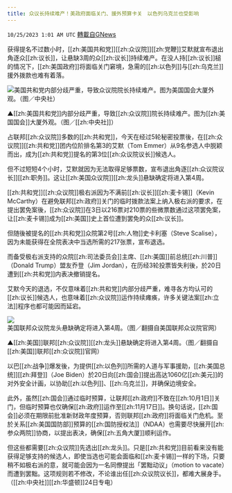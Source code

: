 ```yaml
---
title: 众议长持续难产！美政府面临关门、援外预算卡关　以色列乌克兰也受影响
---
```

`10/25/2023 1:01 AM UTC` [轉載自GNews](https://gnews.org/articles/1876735)

获得提名不过数小时，[[zh:美国共和党]][[zh:众议院]][[zh:党鞭]]艾默就宣布退出角逐众[[zh:议长]]，让悬缺3周的众[[zh:议长]]持续难产。在没人持[[zh:议长]]槌的情况下，[[zh:美国政府]]将面临关门窘境，急需的[[zh:以色列]]与[[zh:乌克兰]]援外拨款也难有着落。

![美国共和党内部分歧严重，导致众议院院长持续难产。图为美国国会大厦外观。（图／中央社）](https://attach.setn.com/newsimages/2020/03/05/2438896-PH.jpg "美国共和党内部分歧严重，导致众议院院长持续难产。图为美国国会大厦外观。（图／中央社）")

▲[[zh:美国共和党]]内部分歧严重，导致[[zh:众议院]]院长持续难产。图为[[zh:美国国会]]大厦外观。（图／[[zh:中央社]]）

占联邦[[zh:众议院]]多数的[[zh:共和党]]，今天在经过5轮秘密投票後，在[[zh:众议院]][[zh:共和党]]团内位阶排名第3的艾默（Tom Emmer）从9名参选人中脱颖而出，成为[[zh:共和党]]提名的第3位[[zh:众议院议长]]候选人。

但不过短短4个小时，艾默就因为无法取得足够票数，宣布退出角逐[[zh:众议院议长]][[zh:职务]]。这让[[zh:美国众议院]][[zh:龙头]]悬缺确定将进入第4周。

[[zh:共和党]][[zh:众议院]]极右派因为不满前[[zh:议长]][[zh:麦卡锡]]（Kevin McCarthy）在避免联邦[[zh:政府]]关门的临时拨款法案上纳入极右派的要求，在提出罢免案後，[[zh:众议院]]在3日以216票对210票的些微票数通过这项罢免案，让[[zh:麦卡锡]]成为[[zh:美国]]史上首位遭到罢免的众[[zh:议长]]。

但随後被提名的[[zh:共和党]]众院第2号[[zh:人物]]史卡利塞（Steve Scalise），因为未能获得在全院表决中当选所需的217张票，宣布退选。

而备受极右派支持的众院[[zh:司法委员会]]主席、[[zh:美国]]前总统[[zh:川普]]（Donald Trump）盟友乔登（Jim Jordan），在历经3轮投票皆失利後，於20日遭到[[zh:共和党]]内表决撤销提名。

艾默今天的退选，不仅意味着[[zh:共和党]]内部分歧严重，难寻各方均认可的[[zh:议长]]候选人，也意味着[[zh:众议院]]运作持续瘫痪，许多关键法案[[zh:立法]]程序也都可能因而延宕。

![美国联邦众议院龙头悬缺确定将进入第4周。（图／翻摄自美国联邦众议院官网）](https://attach.setn.com/newsimages/2020/12/09/2926209-PH.jpg "美国联邦众议院龙头悬缺确定将进入第4周。（图／翻摄自美国联邦众议院官网）")

▲[[zh:美国]]联邦[[zh:众议院]][[zh:龙头]]悬缺确定将进入第4周。（图／翻摄自[[zh:美国]]联邦[[zh:众议院]]官网）

以巴[[zh:战争]]爆发後，为提供[[zh:以色列]]所需的人道与军事援助，[[zh:美国总统]][[zh:拜登]]（Joe Biden）於20日向[[zh:国会]]提出高达1060亿[[zh:美元]]的对外安全计画，以协助[[zh:以色列]]、[[zh:乌克兰]]，并确保边境安全。

此外，虽然[[zh:国会]]通过临时预算，让联邦[[zh:政府]]不致在[[zh:10月1日]]关门，但临时预算也仅确保[[zh:政府]]运作至[[zh:11月17日]]。换句话说，[[zh:国会]]必须在期限前批准新财政年度预算，否则联邦[[zh:政府]]将面临关门危机。至於关系[[zh:美国国防部]]预算的[[zh:国防授权法]]（NDAA）也需要尽快展开[[zh:参众两院]]协商，以提出表决，确保[[zh:五角大厦]]顺利运作。

但这些都需要[[zh:众议院]]先选出[[zh:龙头]]。只是[[zh:共和党]]目前看来没有能获得足够支持的候选人，即使当选也可能会面临和[[zh:麦卡锡]]一样的下场，只要稍不如极右派的意，就可能会因为一名同僚提出「罢黜动议」（motion to vacate）而遭到罢黜。这项规则若不修改，不论谁出任[[zh:众议院议长]]，都难大展身手。（[[zh:中央社]][[zh:华盛顿]]24日专电）
